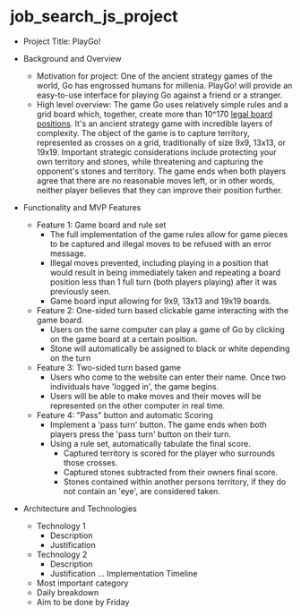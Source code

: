 # job_search_js_project

* Project Title: PlayGo!
* Background and Overview
    * Motivation for project: One of the ancient strategy games of the world, Go has engrossed humans for millenia. PlayGo! will provide an easy-to-use interface for playing Go against a friend or a stranger. 
    * High level overview: The game Go uses relatively simple rules and a grid board which, together, create more than 10^170  [legal board positions](https://tromp.github.io/go/legal.html). It's an ancient strategy game with incredible layers of complexity. The object of the game is to capture territory, represented as crosses on a grid, traditionally of size 9x9, 13x13, or 19x19. Important strategic considerations include protecting your own territory and stones, while threatening and capturing the opponent's stones and territory. The game ends when both players agree that there are no reasonable moves left, or in other words, neither player believes that they can improve their position further.
    
* Functionality and MVP Features
    * Feature 1: Game board and rule set
      * The full implementation of the game rules allow for game pieces to be captured and illegal moves to be refused with an error message. 
      * Illegal moves prevented, including playing in a position that would result in being immediately taken and repeating a board position less than 1 full turn (both players playing) after it was previously seen.
      * Game board input allowing for 9x9, 13x13 and 19x19 boards.
    * Feature 2: One-sided turn based clickable game interacting with the game board. 
      * Users on the same computer can play a game of Go by clicking on the game board at a certain position.
      * Stone will automatically be assigned to black or white depending on the turn
    * Feature 3: Two-sided turn based game
      * Users who come to the website can enter their name. Once two individuals have 'logged in', the game begins.
      * Users will be able to make moves and their moves will be represented on the other computer in real time.
    * Feature 4: "Pass" button and automatic Scoring
      * Implement a 'pass turn' button. The game ends when both players press the 'pass turn' button on their turn.
      * Using a rule set, automatically tabulate the final score.
         * Captured territory is scored for the player who surrounds those crosses.
         * Captured stones subtracted from their owners final score. 
         * Stones contained within another persons territory, if they do not contain an 'eye', are considered taken. 
* Architecture and Technologies
    * Technology 1
        * Description
        * Justification
    * Technology 2
        * Description
        * Justification
    ...
Implementation Timeline
    * Most important category
    * Daily breakdown
    * Aim to be done by Friday
    
    
